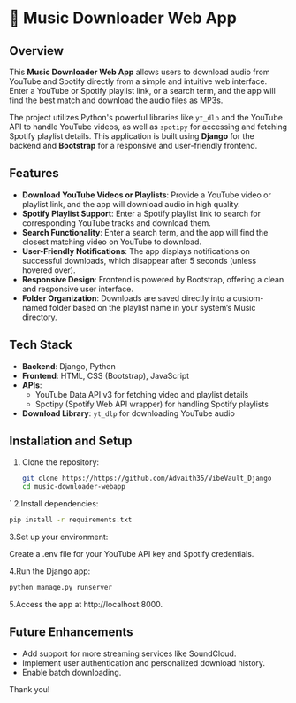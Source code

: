 # 🎵 Music Downloader Web App

## Overview
This **Music Downloader Web App** allows users to download audio from YouTube and Spotify directly from a simple and intuitive web interface. Enter a YouTube or Spotify playlist link, or a search term, and the app will find the best match and download the audio files as MP3s.

The project utilizes Python's powerful libraries like `yt_dlp` and the YouTube API to handle YouTube videos, as well as `spotipy` for accessing and fetching Spotify playlist details. This application is built using **Django** for the backend and **Bootstrap** for a responsive and user-friendly frontend.

## Features
- **Download YouTube Videos or Playlists**: Provide a YouTube video or playlist link, and the app will download audio in high quality.
- **Spotify Playlist Support**: Enter a Spotify playlist link to search for corresponding YouTube tracks and download them.
- **Search Functionality**: Enter a search term, and the app will find the closest matching video on YouTube to download.
- **User-Friendly Notifications**: The app displays notifications on successful downloads, which disappear after 5 seconds (unless hovered over).
- **Responsive Design**: Frontend is powered by Bootstrap, offering a clean and responsive user interface.
- **Folder Organization**: Downloads are saved directly into a custom-named folder based on the playlist name in your system’s Music directory.

## Tech Stack
- **Backend**: Django, Python
- **Frontend**: HTML, CSS (Bootstrap), JavaScript
- **APIs**:
  - YouTube Data API v3 for fetching video and playlist details
  - Spotipy (Spotify Web API wrapper) for handling Spotify playlists
- **Download Library**: `yt_dlp` for downloading YouTube audio

## Installation and Setup

1. Clone the repository:
   ```bash
   git clone https://https://github.com/Advaith35/VibeVault_Django
   cd music-downloader-webapp
  `
2.Install dependencies:
  ```bash
  pip install -r requirements.txt
  ```
3.Set up your environment:

Create a .env file for your YouTube API key and Spotify credentials.

4.Run the Django app:
```bash
python manage.py runserver
```
5.Access the app at http://localhost:8000.

## Future Enhancements
- Add support for more streaming services like SoundCloud.
- Implement user authentication and personalized download history.
- Enable batch downloading.

Thank you! 

